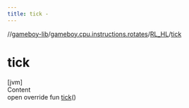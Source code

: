 ```yaml
---
title: tick -
---
```

//[gameboy-lib](../../index.md)/[gameboy.cpu.instructions.rotates](../index.md)/[RL_HL](index.md)/[tick](tick.md)



# tick  
[jvm]  
Content  
open override fun [tick](tick.md)()  



